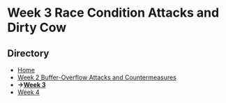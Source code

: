 # Week 3 Race Condition Attacks and Dirty Cow
## Directory
- [Home](/README.md#table-of-contents)
- [Week 2 Buffer-Overflow Attacks and Countermeasures](/week2/README.md#Week-2-buffer-overflow-attacks-and-countermeasures)
- **&rarr;[Week 3](/week3/README.md#Week-3-race-condition-attacks-and-dirty-cow)**
- [Week 4](/week4/README.md#week-4-format-string-attack-and-shellshock-attack)

